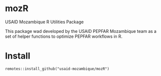 # mozR
USAID Mozambique R Utilities Package


This package wad developed by the USAID PEPFAR Mozambique team as a set of helper functions to optimize PEPFAR workflows in R.


# Install


```{r}
remotes::install_github("usaid-mozambique/mozR")
```
